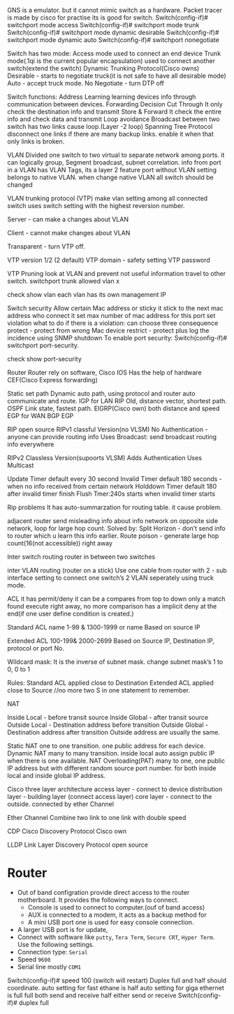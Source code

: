 GNS is a emulator. but it cannot mimic switch as a hardware.
Packet tracer is made by cisco for practise its is good for switch.
Switch(config-if)# switchport mode access
Switch(config-if)# switchport mode trunk
Switch(config-if)# switchport mode dynamic desirable
Switch(config-if)# switchport mode dynamic auto
Switch(config-if)# switchport nonegotiate

Switch has two mode:
Access mode
used to connect an end device
Trunk mode(.1qi is the current popular encapsulation)
used to connect another switch(extend the switch)
Dynamic Trunking Protocol(Cisco owns)
Desirable - starts to negotiate truck(it is not safe to have all desirable mode)
Auto - accept truck mode.
No Negotiate - turn DTP off

Switch functions:
Address Learning
learning devices info through communication between devices.
Forwarding Decision
Cut Through
It only check the destination info and transmit
Store & Forward
It check the entire info and check data and transmit
Loop avoidance
Broadcast between two switch has two links cause loop.(Layer -2 loop)
Spanning Tree Protocol disconnect one links if there are many backup links. enable it when that only links is broken.

VLAN
Divided one switch to two virtual to separate network among ports.
it can logically group, Segment broadcast, subnet correlation.
info from port in a VLAN has VLAN Tags, its a layer 2 feature
port without VLAN setting belongs to native VLAN.
when change native VLAN all switch should be changed

VLAN trunking protocol (VTP)
make vlan setting among all connected switch
uses switch setting with the highest reversion number.

Server - can make a changes about VLAN

Client - cannot make changes about VLAN

Transparent - turn VTP off.

VTP version 1/2 (2 default)
VTP domain - safety setting
VTP password

VTP Pruning
look at VLAN and prevent not useful information travel to other switch.
switchport trunk allowed vlan x

check
show vlan
each vlan has its own management IP

Switch security
Allow certain Mac address or sticky it stick to the next mac address who connect it
set max number of mac address for this port
set violation what to do if there is a violation:
can choose three consequence
protect - protect from wrong Mac device
restrict - protect plus log the incidence using SNMP
shutdown
To enable port security: Switch(config-if)# switchport port-security.

check
show port-security

Router
Router rely on software, Cisco IOS
Has the help of hardware CEF(Cisco Express forwarding)

Static
set path
Dynamic
auto path, using protocol and router auto communicate and route.
IGP
for LAN
RIP Old, distance vector, shortest path.
OSPF Link state, fastest path.
EIGRP(Cisco own) both distance and speed
EGP
for WAN
BGP
EGP

RIP
open source
RIPv1
classful Version(no VLSM)
No Authentication - anyone can provide routing info
Uses Broadcast: send broadcast routing info everywhere

RIPv2
Classless Version(supoorts VLSM)
Adds Authentication
Uses Multicast

Update Timer default every 30 second
Invalid Timer default 180 seconds - when no info received from certain network
Holddown Timer default 180 after invalid timer finish
Flush Tmer:240s starts when invalid timer starts

Rip problems
It has auto-summarzation for routing table. it cause problem.

adjacent router send misleading info about info network on opposite side network, loop for large hop count.
Solved by:
Split Horizon - don’t send info to router which u learn this info earlier.
Route poison - generate large hop count(16(not accessible)) right away

Inter switch routing
router in between two switches

inter VLAN routing (router on a stick)
Use one cable from router with 2 - sub interface setting to connect one switch’s 2 VLAN seperately using truck mode.

ACL
it has permit/deny
it can be a compares from top to down
only a match found execute right away, no more comparison
has a implicit deny at the end(if one user define condition is created.)

Standard ACL
name 1-99 & 1300-1999
or name
Based on source IP

Extended ACL
100-199& 2000-2699
Based on Source IP, Destination IP, protocol or port No.

Wildcard mask:
It is the inverse of subnet mask. change subnet mask’s 1 to 0, 0 to 1

Rules:
Standard ACL applied close to Destination
Extended ACL applied close to Source //no more two S in one statement to remember.

NAT

Inside Local - before transit source
Inside Global - after transit source
Outside Local - Destination address before transition
Outside Global - Destination address after transition
Outside address are usually the same.

Static NAT
one to one transition. one public address for each device.
Dynamic NAT
many to many transition. inside local auto assign public IP when there is one available.
NAT Overloading(PAT)
many to one, one public IP address but with different random source port number. for both inside local and inside global IP address.

Cisco three layer architecture
access layer - connect to device
distribution layer - building layer (connect access layer)
core layer - connect to the outside. connected by ether Channel

Ether Channel
Combine two link to one link with double speed

CDP
Cisco Discovery Protocol
Cisco own

LLDP
Link Layer Discovery Protocol
open source

# Router

- Out of band configration provide direct access to the router motherboard. It provides the following ways to connect.
  - Console is used to connect to computer.(ouf of band access)
  - AUX is connected to a modem, it acts as a backup method for
  - A mini USB port one is used for easy console connection.
- A larger USB port is for update,
- Connect with software like `putty`, `Tera Term`, `Secure CRT`, `Hyper Term`. Use the following settings.
- Connection type: `Serial`
- Speed `9600`
- Serial line mostly `COM1`

Switch(config-if)# speed 100 (switch will restart)
Duplex
full and half should coordinate.
auto setting for fast ethane is half
auto setting for giga ethernet is full
full
both send and receive
half
either send or receive
Switch(config-if)# duplex full
